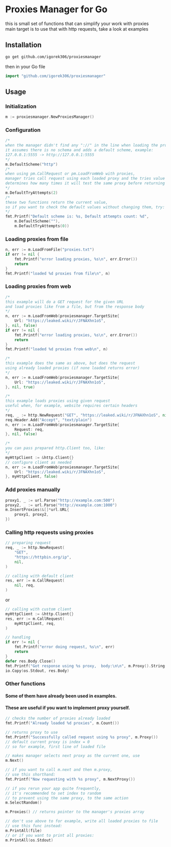 # Proxies Manager for Go
 this is small set of functions that can simplify your work with proxies  
 main target is to use that with http requests, take a look at examples

## Installation 
```bash
go get github.com/igorek306/proxiesmanager
```
then in your Go file
```go
import "github.com/igorek306/proxiesmanager"
```
## Usage

### Initialization
```go
m := proxiesmanager.NewProxiesManager()
```
### Configuration
```go
/*
when the manager didn't find any "://" in the line when loading the proxy,
it assumes there is no schema and adds a default scheme, example:
127.0.0.1:5555 -> http://127.0.0.1:5555
*/
m.DefaultScheme("http") 
/*
when using pm.CallRequest or pm.LoadFromWeb with proxies,
manager tries call request using each loaded proxy and the tries value
determines how many times it will test the same proxy before returning an error
*/
m.DefaultTryAttempts(2)
/*
these two functions return the current value,
so if you want to check the default values without changing them, try:
*/
fmt.Printf("Default scheme is: %s, Default attempts count: %d", 
    m.DefaultScheme(""),
    m.DefaultTryAttempts(0))
```
### Loading proxies from file
```go
n, err := m.LoadFromFile("proxies.txt")
if err != nil {
    fmt.Printf("error loading proxies, %s\n", err.Error())
    return
}
fmt.Printf("loaded %d proxies from file\n", n)
```
### Loading proxies from web
```go
/*
this example will do a GET request for the given URL
and load proxies like from a file, but from the response body
*/
n, err := m.LoadFromWeb(proxiesmanager.TargetSite{
    Url: "https://leaked.wiki/r/JFNAXhn1oS",
}, nil, false)
if err != nil {
    fmt.Printf("error loading proxies, %s\n", err.Error())
    return
}
fmt.Printf("loaded %d proxies from web\n", n)
```
```go
/*
this example does the same as above, but does the request
using already loaded proxies (if none loaded returns error)
*/
n, err := m.LoadFromWeb(proxiesmanager.TargetSite{
    Url: "https://leaked.wiki/r/JFNAXhn1oS",
}, nil, true)
```
```go
/* 
this example loads proxies using given request
useful when, for example, website requires certain headers 
*/
req, _ := http.NewRequest("GET", "https://leaked.wiki/r/JFNAXhn1oS", nil)
req.Header.Add("Accept", "text/plain")
n, err := m.LoadFromWeb(proxiesmanager.TargetSite{
    Request: req,
}, nil, false)
```
```go
/*
you can pass prepared http.Client too, like:
*/
myHttpClient := &http.Client{}
// configure client as needed
n, err := m.LoadFromWeb(proxiesmanager.TargetSite{
    Url: "https://leaked.wiki/r/JFNAXhn1oS",
}, myHttpClient, false)
```
### Add proxies manually
```go
proxy1, _ := url.Parse("http://example.com:500")
proxy2, _ := url.Parse("http://example.com:1000")
m.InsertProxies(&[]*url.URL{
    proxy1, proxy2,
})
```
### Calling http requests using proxies
```go
// preparing request
req, _ := http.NewRequest(
    "GET",
    "https://httpbin.org/ip",
    nil,
)
```
```go
// calling with default client
res, err := m.CallRequest(
    nil, req,
)
```
or
```go
// calling with custom client
myHttpClient := &http.Client{}
res, err := m.CallRequest(
    myHttpClient, req,
)
```
```go
// handling
if err != nil {
    fmt.Printf("error doing request, %s\n", err)
    return
}
defer res.Body.Close()
fmt.Printf("Got response using %s proxy,  body:\n\n", m.Proxy().String())
io.Copy(os.Stdout, res.Body)
```
### Other functions
#### Some of them have already been used in examples. 
#### These are useful if you want to implement proxy yourself.
```go
// checks the number of proxies already loaded
fmt.Printf("Already loaded %d proxies", m.Count())
```
```go
// returns proxy to use
fmt.Printf("Successfully called request using %s proxy", m.Proxy())
// default current proxy is index = 0
// so for example, first line of loaded file
```
```go
// makes manager selects next proxy as the current one, use
m.Next()
```
```go
// if you want to call m.next and then m.proxy,
// use this shorthand:
fmt.Printf("Now requesting with %s proxy", m.NextProxy())
```
```go
// if you rerun your app quite frequently,
// it's recommended to set index to random
// to prevent using the same proxy, to the same action
m.SelectRandom()
```
```go
m.Proxies() // returns pointer to the manager's proxies array
```
```go
// don't use above to for example, write all loaded proxies to file
// use this func instead:
m.PrintAll(file) 
// or if you want to print all proxies:
m.PrintAll(os.Stdout)
```